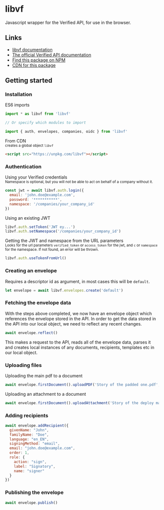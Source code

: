 # libvf

Javascript wrapper for the Verified API, for use in the browser.

## Links
* [libvf documentation](https://verified-eu.github.io/libvf/)
* [The official Verified API documentation](https://docs.verified.eu)
* [Find this package on NPM](https://npmjs.com/package/libvf)
* [CDN for this package](https://unpkg.com/libvf)

## Getting started

### Installation
ES6 imports
```javascript
import * as libvf from 'libvf'

// Or specify which modules to import

import { auth, envelopes, companies, oidc } from 'libvf'
```

From CDN
<br>
<small>creates a global object `libvf`</small>
```html
<script src="https://unpkg.com/libvf"></script>
```


### Authentication
Using your Verified credentials<br>
<small>Namespace is optional, but you will not be able to act on behalf of a company without it.</small>
```javascript
const jwt = await libvf.auth.login({
  email: 'john.doe@example.com',
  password: '***********',
  namespace: '/companies/your_company_id'
})
```

Using an existing JWT
```javascript
libvf.auth.setToken('JWT ey...')
libvf.auth.setNamespace('/companies/your_company_id')
```


Getting the JWT and namespace from the URL parameters<br>
<small>Looks for the url parameters `verified_token` or `access_token` for the jwt, and `c` or `namespace` for the namespace. If not found, an error will be thrown.</small>
```javascript
libvf.auth.useTokenFromUrl()
```

### Creating an envelope
Requires a descriptor id as argument, in most cases this will be `default`.
```javascript
let envelope = await libvf.envelopes.create('default')
```

### Fetching the envelope data
With the steps above completed, we now have an envelope object which references the envelope stored in the API. In order to get the data stored in the API into our local object, we need to reflect any recent changes.
```javascript
await envelope.reflect()
```
This makes a request to the API, reads all of the envelope data, parses it and creates local instances of any documents, recipients, templates etc in our local object.


### Uploading files
Uploading the main pdf to a document
```javascript
await envelope.firstDocument().uploadPDF('Story of the padded one.pdf', fileBinary)
```

Uploading an attachment to a document
```javascript
await envelope.firstDocument().uploadAttachment('Story of the deploy man.txt', fileBinary)
```

### Adding recipients
```javascript
await envelope.addRecipient({
  givenName: "John",
  familyName: "Doe",
  language: "en_EN",
  signingMethod: "email",
  email: "john.doe@example.com",
  order: 1,
  role: {
    action: "sign",
    label: "Signatory",
    name: "signer"
  }
})
```

### Publishing the envelope
```javascript
await envelope.publish()
```
